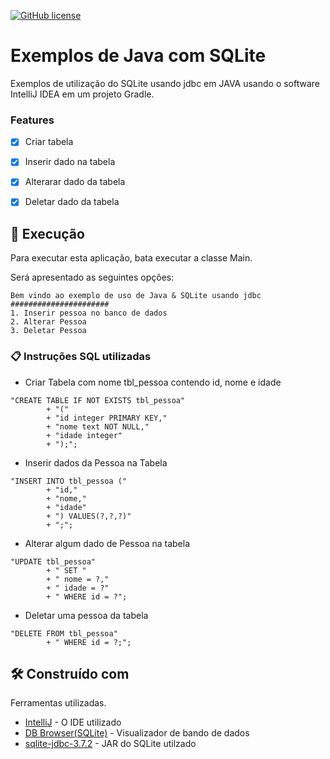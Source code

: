 [![GitHub license](https://img.shields.io/badge/license-MIT-blue.svg)](https://github.com/renaner123/Java-SQLite-Introducao/blob/master/LICENSE)

# Exemplos de Java com SQLite 

Exemplos de utilização do SQLite usando jdbc em JAVA usando o software IntelliJ IDEA em um projeto Gradle.

### Features

- [x] Criar tabela
- [x] Inserir dado na tabela
- [x] Alterarar dado da tabela
- [x] Deletar dado da tabela


## 🚀 Execução
Para executar esta aplicação, bata executar a classe Main. 

Será apresentado as seguintes opções:

```shell
Bem vindo ao exemplo de uso de Java & SQLite usando jdbc
######################
1. Inserir pessoa no banco de dados
2. Alterar Pessoa
3. Deletar Pessoa
```

### 📋 Instruções SQL utilizadas

+ Criar Tabela com nome tbl_pessoa contendo id, nome e idade

```SQLite
"CREATE TABLE IF NOT EXISTS tbl_pessoa"
        + "("
        + "id integer PRIMARY KEY,"
        + "nome text NOT NULL,"
        + "idade integer"
        + ");";
```
+ Inserir dados da Pessoa na Tabela

```
"INSERT INTO tbl_pessoa ("
        + "id,"
        + "nome,"
        + "idade"
        + ") VALUES(?,?,?)"
        + ";";
```

+ Alterar algum dado de Pessoa na tabela
```
"UPDATE tbl_pessoa"
        + " SET "
        + " nome = ?,"
        + " idade = ?"
        + " WHERE id = ?";
```

+ Deletar uma pessoa da tabela
```
"DELETE FROM tbl_pessoa"
        + " WHERE id = ?;";
```

## 🛠️ Construído com

Ferramentas utilizadas.

* [IntelliJ](https://www.jetbrains.com/pt-br/idea/) - O IDE utilizado
* [DB Browser(SQLite)](https://sqlitebrowser.org/) - Visualizador de bando de dados
* [sqlite-jdbc-3.7.2](http://www.java2s.com/Code/Jar/s/Downloadsqlitejdbc372jar.htm) - JAR do SQLite utilzado 







